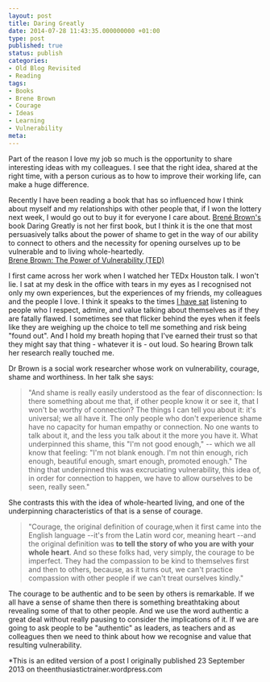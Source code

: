 ```yaml
---
layout: post
title: Daring Greatly
date: 2014-07-28 11:43:35.000000000 +01:00
type: post
published: true
status: publish
categories:
- Old Blog Revisited
- Reading
tags:
- Books
- Brene Brown
- Courage
- Ideas
- Learning
- Vulnerability
meta:
---
```

<p>Part of the reason I love my job so much is the opportunity to share interesting ideas with my colleagues. I see that the right idea, shared at the right time, with a person curious as to how to improve their working life, can make a huge difference.</p>
<p>Recently I have been reading a book that has so influenced how I think about myself and my relationships with other people that, if I won the lottery next week, I would go out to buy it for everyone I care about. <a title="Brene Brown Home" href="http://www.brenebrown.com/">Brené Brown's</a> book Daring Greatly is not her first book, but I think it is the one that most persuasively talks about the power of shame to get in the way of our ability to connect to others and the necessity for opening ourselves up to be vulnerable and to living whole-heartedly.<br />
<a href="http://www.youtube.com/watch?v=iCvmsMzlF7o">Brene Brown: The Power of Vulnerability (TED)</a></p>
<p>I first came across her work when I watched her TEDx Houston talk. I won't lie. I sat at my desk in the office with tears in my eyes as I recognised not only my own experiences, but the experiences of my friends, my colleagues and the people I love. I think it speaks to the times <a title="The people I coach (yes that means you)" href="http://theenthusiastictrainer.wordpress.com/2013/06/20/the-people-i-coach-yes-that-means-you/">I </a><a title="The people I coach (yes that means you)" href="http://helenwalker.net/2014/07/27/the-people-i-coach-yes-that-means-you/">have sat</a> listening to people who I respect, admire, and value talking about themselves as if they are fatally flawed. I sometimes see that flicker behind the eyes when it feels like they are weighing up the choice to tell me something and risk being "found out". And I hold my breath hoping that I've earned their trust so that they might say that thing - whatever it is - out loud. So hearing Brown talk her research really touched me.</p>
<p>Dr Brown is a social work researcher whose work on vulnerability, courage, shame and worthiness. In her talk she says:</p>
<blockquote><p>"And shame is really easily understood as the fear of disconnection: Is there something about me that, if other people know it or see it, that I won't be worthy of connection? The things I can tell you about it: it's universal; we all have it. The only people who don't experience shame have no capacity for human empathy or connection. No one wants to talk about it, and the less you talk about it the more you have it. What underpinned this shame, this "I'm not good enough," -- which we all know that feeling: "I'm not blank enough. I'm not thin enough, rich enough, beautiful enough, smart enough, promoted enough." The thing that underpinned this was excruciating vulnerability, this idea of, in order for connection to happen, we have to allow ourselves to be seen, really seen."</p></blockquote>
<p>She contrasts this with the idea of whole-hearted living, and one of the underpinning characteristics of that is a sense of courage.</p>
<blockquote><p>"Courage, the original definition of courage,when it first came into the English language --it's from the Latin word cor, meaning heart --and the original definition was <strong>to tell the story of who you are with your whole heart</strong>. And so these folks had, very simply, the courage to be imperfect. They had the compassion to be kind to themselves first and then to others, because, as it turns out, we can't practice compassion with other people if we can't treat ourselves kindly."</p></blockquote>
<p>The courage to be authentic and to be seen by others is remarkable. If we all have a sense of shame then there is something breathtaking about revealing some of that to other people. And we use the word authentic a great deal without really pausing to consider the implications of it. If we are going to ask people to be "authentic" as leaders, as teachers and as colleagues then we need to think about how we recognise and value that resulting vulnerability.</p>
<p>*This is an edited version of a post I originally published 23 September 2013 on theenthusiastictrainer.wordpress.com</p>
